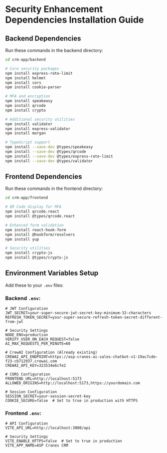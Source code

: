 # Security Enhancement Dependencies Installation Guide

## Backend Dependencies

Run these commands in the backend directory:

```bash
cd crm-app/backend

# Core security packages
npm install express-rate-limit
npm install helmet
npm install cors
npm install cookie-parser

# MFA and encryption
npm install speakeasy
npm install qrcode
npm install crypto

# Additional security utilities
npm install validator
npm install express-validator
npm install morgan

# TypeScript support
npm install --save-dev @types/speakeasy
npm install --save-dev @types/qrcode
npm install --save-dev @types/express-rate-limit
npm install --save-dev @types/validator
```

## Frontend Dependencies

Run these commands in the frontend directory:

```bash
cd crm-app/frontend

# QR Code display for MFA
npm install qrcode.react
npm install @types/qrcode.react

# Enhanced form validation
npm install react-hook-form
npm install @hookform/resolvers
npm install yup

# Security utilities
npm install crypto-js
npm install @types/crypto-js
```

## Environment Variables Setup

Add these to your `.env` files:

### Backend `.env`:
```env
# JWT Configuration
JWT_SECRET=your-super-secure-jwt-secret-key-minimum-32-characters
REFRESH_TOKEN_SECRET=your-super-secure-refresh-token-secret-different-from-jwt

# Security Settings
NODE_ENV=production
VERIFY_USER_ON_EACH_REQUEST=false
AI_MAX_REQUESTS_PER_MINUTE=60

# CrewAI Configuration (Already existing)
CREWAI_API_ENDPOINT=https://asp-cranes-ai-sales-chatbot-v1-19ac7cde-f23-cb712937.crewai.com
CREWAI_API_KEY=323534e6cfe2

# CORS Configuration
FRONTEND_URL=http://localhost:5173
ALLOWED_ORIGINS=http://localhost:5173,https://yourdomain.com

# Session Configuration
SESSION_SECRET=your-session-secret-key
COOKIE_SECURE=false  # Set to true in production with HTTPS
```

### Frontend `.env`:
```env
# API Configuration
VITE_API_URL=http://localhost:3000/api

# Security Settings
VITE_ENABLE_HTTPS=false  # Set to true in production
VITE_APP_NAME=ASP Cranes CRM
```
